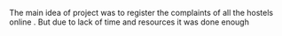 The main idea of project was to register the complaints of all the hostels online . But due to lack of time and resources it was done enough
